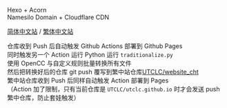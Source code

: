 Hexo + Acorn<br>
Namesilo Domain + Cloudflare CDN

[简体中文站](https://utclc.top) / [繁体中文站](https://cht.utclc.top)

仓库收到 Push 后自动触发 Github Actions 部署到 Github Pages<br>
同时触发另一个 Action 运行 Python 运行 `traditionalize.py`<br>
使用 OpenCC 与自定义规则批量转换所有文件<br>
然后把转换好后的仓库 git push 覆写到繁中站仓库[UTCLC/website_cht](https://github.com/UTCLC/website_cht)<br>
繁中站仓库收到 Push 后同样自动触发 Action 部署到 Pages<br>
（Action 加了限制，只有当前仓库是 `UTCLC/utclc.github.io` 时才会发送 push 繁中仓库，防止套娃触发）